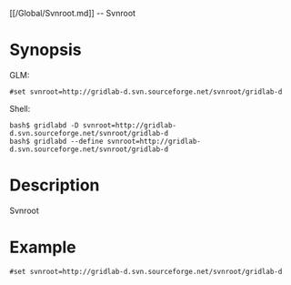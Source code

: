 [[/Global/Svnroot.md]] -- Svnroot

# Synopsis
GLM:
~~~
#set svnroot=http://gridlab-d.svn.sourceforge.net/svnroot/gridlab-d
~~~
Shell:
~~~
bash$ gridlabd -D svnroot=http://gridlab-d.svn.sourceforge.net/svnroot/gridlab-d
bash$ gridlabd --define svnroot=http://gridlab-d.svn.sourceforge.net/svnroot/gridlab-d
~~~

# Description

Svnroot

# Example

~~~
#set svnroot=http://gridlab-d.svn.sourceforge.net/svnroot/gridlab-d
~~~
